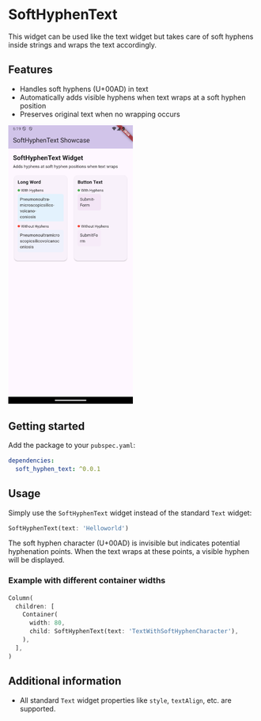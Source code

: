 <!--
This README describes the package. If you publish this package to pub.dev,
this README's contents appear on the landing page for your package.

For information about how to write a good package README, see the guide for
[writing package pages](https://dart.dev/guides/libraries/writing-package-pages).

For general information about developing packages, see the Dart guide for
[creating packages](https://dart.dev/guides/libraries/create-library-packages)
and the Flutter guide for
[developing packages and plugins](https://flutter.dev/developing-packages).
-->

# SoftHyphenText

This widget can be used like the text widget but takes care of soft hyphens inside strings and wraps the text accordingly.



## Features

- Handles soft hyphens (U+00AD) in text
- Automatically adds visible hyphens when text wraps at a soft hyphen position
- Preserves original text when no wrapping occurs

<img src="doc/screenshot.png" alt="Screenshot of SoftHyphenText in action" width="50%"/>

## Getting started

Add the package to your `pubspec.yaml`:

```yaml
dependencies:
  soft_hyphen_text: ^0.0.1
```

## Usage

Simply use the `SoftHyphenText` widget instead of the standard `Text` widget:

```dart
SoftHyphenText(text: 'Hello­world')
```

The soft hyphen character (U+00AD) is invisible but indicates potential hyphenation points. When the text wraps at these points, a visible hyphen will be displayed.

### Example with different container widths

```dart
Column(
  children: [
    Container(
      width: 80,
      child: SoftHyphenText(text: 'TextWithSoftHyphenCharacter'),
    ),
  ],
)
```

## Additional information

- All standard `Text` widget properties like `style`, `textAlign`, etc. are supported.
